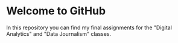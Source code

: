# Welcome to GitHub

In this repository you can find my final assignments for the "Digital Analytics" and "Data Journalism" classes.  
